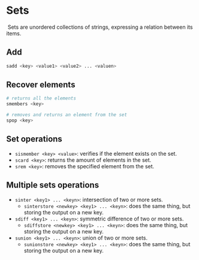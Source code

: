 # Sets

​	Sets are unordered collections of strings, expressing a relation between its items.

## Add

```bash
sadd <key> <value1> <value2> ... <valuen>
```

## Recover elements

```bash
# returns all the elements
smembers <key>

# removes and returns an element from the set
spop <key>
```

## Set operations

- `sismember <key> <value>`: verifies if the element exists on the set.
- `scard <key>`: returns the amount of elements in the set.
- `srem <key>`: removes the specified element from the set.

## Multiple sets operations

- `sinter <key1> ... <keyn>`: intersection of two or more sets.
  - `sinterstore <newkey> <key1> ... <keyn>`: does the same thing, but storing the output on a new key.
- `sdiff <key1> ... <keyn>`: symmetric difference of two or more sets.
  - `sdiffstore <newkey> <key1> ... <keyn>`: does the same thing, but storing the output on a new key.
- `sunion <key1> ... <keyn>`: union of two or more sets.
  - `sunionstore <newkey> <key1> ... <keyn>`: does the same thing, but storing the output on a new key.


